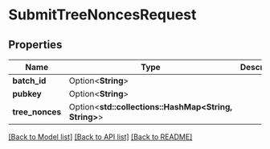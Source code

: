 # SubmitTreeNoncesRequest

## Properties

| Name            | Type                                                  | Description | Notes      |
| --------------- | ----------------------------------------------------- | ----------- | ---------- |
| **batch_id**    | Option<**String**>                                    |             | [optional] |
| **pubkey**      | Option<**String**>                                    |             | [optional] |
| **tree_nonces** | Option<**std::collections::HashMap<String, String>**> |             | [optional] |

[[Back to Model list]](../README.md#documentation-for-models) [[Back to API list]](../README.md#documentation-for-api-endpoints) [[Back to README]](../README.md)
